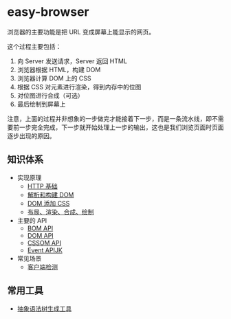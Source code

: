 # easy-browser

浏览器的主要功能是把 URL 变成屏幕上能显示的网页。

这个过程主要包括：

1. 向 Server 发送请求，Server 返回 HTML
2. 浏览器根据 HTML，构建 DOM
3. 浏览器计算 DOM 上的 CSS
4. 根据 CSS 对元素进行渲染，得到内存中的位图
5. 对位图进行合成（可选）
6. 最后绘制到屏幕上

注意，上面的过程并非想象的一步做完才能接着下一步，而是一条流水线，即不需要前一步完全完成，下一步就开始处理上一步的输出，这也是我们浏览页面时页面逐步出现的原因。

## 知识体系

- 实现原理
  - [HTTP 基础](./HTTP基础.md)
  - [解析和构建 DOM](./解析和构建DOM.md)
  - [DOM 添加 CSS](./DOM添加CSS.md)
  - [布局、渲染、合成、绘制](./布局-渲染-合成-绘制.md)
- 主要的 API
  - [BOM API](/Browser/API-BOM.md)
  - [DOM API](/Browser/API-DOM.md)
  - [CSSOM API](/Browser/API-CSSOM.md)
  - [Event APIJK](/Browser/API-Event.md)
- 常见场景
  - [客户端检测](/Browser/客户端检测.md)

## 常用工具

- [抽象语法树生成工具](https://astexplorer.net/)
